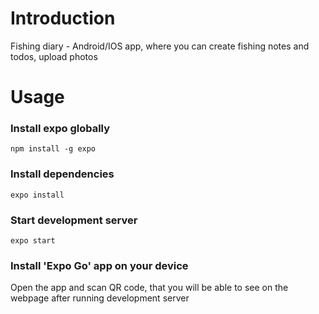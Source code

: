 # Introduction

Fishing diary - Android/IOS app, where you can create fishing notes and todos, upload photos

# Usage

### Install expo globally

```
npm install -g expo
```

### Install dependencies

```
expo install 
```

### Start development server

```
expo start
```

### Install 'Expo Go' app on your device

Open the app and scan QR code, that you will be able to see on the webpage after running development server